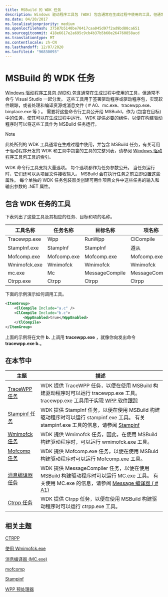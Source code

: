 ```yaml
---
title: MSBuild 的 WDK 任务
description: Windows 驱动程序工具包 (WDK) 包含通常在生成过程中使用的工具，但通常不会与 Visual Studio 一起分发。
ms.date: 04/20/2017
ms.localizationpriority: medium
ms.openlocfilehash: 37587b5140be70417caa045d97f2ad9bd80ca651
ms.sourcegitcommit: 418e6617e2a695c9cb4b37b5b60e264760858acd
ms.translationtype: MT
ms.contentlocale: zh-CN
ms.lasthandoff: 12/07/2020
ms.locfileid: "96830093"
---
```

# <a name="wdk-tasks-for-msbuild"></a>MSBuild 的 WDK 任务

[Windows 驱动程序工具包 (WDK) ](../download-the-wdk.md)包含通常在生成过程中使用的工具，但通常不会与 Visual Studio 一起分发。 这些工具用于签署驱动程序或驱动程序包，实现软件跟踪，或者处理和编译资源或消息文件 ( # A0、mc.exe、tracewpp.exe、binplace.exe 等 ) 。 需要将这些命令行工具公开给 MSBuild，作为 (包含在目标) 中的任务，使其可以在生成过程中运行。 WDK 提供必要的组件，以便在构建驱动程序时可以将这些工具作为 MSBuild 任务运行。

>[!NOTE]
>此处所列的 WDK 工具通常在生成过程中使用，并包含 MSBuild 任务，有关可用于驱动程序开发的 WDK 和工具中包含的工具的完整列表，请参阅 [Windows 驱动程序工具包工具的索引](index-of-windows-driver-kit-tools.md)。

WDK 命令行工具支持大量选项。 每个选项都作为任务参数公开。 当任务运行时，它们还可以从项目文件接收输入。 MSBuild 会在执行任务之前立即设置这些属性。 每个单独的 WDK 任务包装器类创建可用作项目文件中这些任务的输入和输出参数的 .NET 属性。

## <a name="tools-that-have-wdk-tasks"></a>包含 WDK 任务的工具

下表列出了这些工具及其相应的任务、目标和项的名称。

| 工具名称    | 任务名称 | 目标名称    | 项名称      |
|--------------|-----------|----------------|----------------|
| Tracewpp.exe | Wpp       | RunWpp         | ClCompile      |
| StampInf.exe | StampInf  | StampInf       | 遵从            |
| Mofcomp.exe  | Mofcomp.exe   | Mofcomp.exe        | Mofcomp.exe        |
| Wmimofck.exe | Wmimofck  | Wmimofck       | Wmimofck       |
| mc.exe       | Mc        | MessageCompile | MessageCompile |
| Ctrpp.exe    | Ctrpp     | Ctrpp          | Ctrpp          |

下面的示例演示如何调用工具。

```XML
<ItemGroup>
    <ClCompile Include="a.c" />
    <ClCompile Include="b.c">
        <WppEnabled>true</WppEnabled>
    </ClCompile>
</ItemGroup>
```

上面的示例将在文件 **b.** 上调用 **tracewpp.exe** ，就像你向发出命令 **tracewpp.exe b.**。

## <a name="in-this-section"></a>在本节中

|主题|描述|
|----|----|
|[TraceWPP 任务](tracewpp-task.md)|WDK 提供 TraceWPP 任务，以便在使用 MSBuild 构建驱动程序时可以运行 tracewpp.exe 工具。 tracewpp.exe 工具用于实现 [WPP 软件跟踪](wpp-software-tracing.md)|
|[Stampinf 任务](stampinf-task.md)|WDK 提供 StampInf 任务，以便在使用 MSBuild 构建驱动程序时可以运行 stampinf.exe 工具。 有关 stampinf.exe 工具的信息，请参阅 [Stampinf](stampinf.md)|
|[Wmimofck 任务](wmimofck-task.md)|WDK 提供 Wmimofck 任务，因此，在使用 MSBuild 构建驱动程序时，可以运行 wmimofck.exe 工具。|
|[Mofcomp 任务](mofcomp-task.md)|WDK 提供 Mofcomp.exe 任务，以便在使用 MSBuld 构建驱动程序时可以运行 Mofcomp.exe 工具。|
|[消息编译器任务](message-compiler-task.md)|WDK 提供 MessageCompiler 任务，以便在使用 MSBuild 构建驱动程序时可以运行 MC.exe 工具。 有关使用 MC.exe 的信息，请参阅 [Message 编译器 ( # A1) ](/windows/desktop/WES/message-compiler--mc-exe-)|
|[Ctrpp 任务](ctrpp-task.md)|WDK 提供 Ctrpp 任务，以便在使用 MSBuild 构建驱动程序时可以运行 ctrpp.exe 工具。|

## <a name="related-topics"></a>相关主题

[CTRPP](/windows/desktop/PerfCtrs/ctrpp)

[使用 Wmimofck.exe](../kernel/using-wmimofck-exe.md)

[消息编译器 (MC.exe)](/windows/desktop/WES/message-compiler--mc-exe-)

[mofcomp](/windows/desktop/WmiSdk/mofcomp)

[Stampinf](stampinf.md)

[WPP 预处理器](wpp-preprocessor.md)
